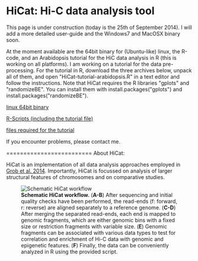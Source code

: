 HiCat: Hi-C data analysis tool
=========================

This page is under construction (today is the 25th of September 2014). I will add a more detailed user-guide and the Windows7 and MacOSX binary soon.

At the moment available are the 64bit binary for (Ubuntu-like) linux, the R-code, and an Arabidopsis tutorial for the HiC data analysis in R (this is working on all platforms). I am working on a tutorial for the data pre-processing. For the tutorial in R, download the three archives below, unpack all of them, and open "HiCat-tutorial-arabidopsis.R" in a text editor and follow the instructions. Note that HiCat requires the R libraries "gplots" and "randomizeBE". You can install them with install.packages("gplots") and install.packages("randomizeBE").

<a class="reference external" href="https://github.com/MWSchmid/HiCat/blob/master/linux_64bit.zip?raw=true">linux 64bit binary</a>

<a class="reference external" href="https://github.com/MWSchmid/HiCat/blob/master/Rscripts.zip?raw=true">R-Scripts (including the tutorial file)</a>

<a class="reference external" href="https://github.com/MWSchmid/HiCat/blob/master/At_tutorial_files.zip?raw=true">files required for the tutorial</a>

If you encounter problems, please contact me.

=========================
About HiCat:

HiCat is an implementation of all data analysis approaches employed in <a class="reference external" href="http://www.sciencedirect.com/science/article/pii/S1097276514006029">Grob et al. 2014</a>.
Importantly, HiCat is focussed on analysis of larger structural features of chromosomes and on comparative studies. 



<figure>
  <img src="https://raw.githubusercontent.com/MWSchmid/HiCat/master/figure1.png" alt="Schematic HiCat workflow">
  <figcaption>
  <strong>Schematic HiCat workflow.</strong>
(<strong>A-B</strong>) After sequencing and initial quality checks have been performed, the read-ends (f: forward, r: reverse) are aligned separately to a reference genome. (<strong>C-D</strong>) After  merging the separated read-ends, each end is mapped to genomic fragments, which are either genomic bins with a fixed size or restriction fragments with variable size. (<strong>E</strong>) Genomic fragments can be associated with various data types to test for correlation and enrichment of Hi-C data with genomic and epigenetic features. (<strong>F</strong>) Finally, the data can be conveniently analyzed in R using the provided script.
  </figcaption>
</figure>

